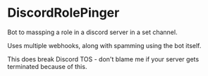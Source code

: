 # DiscordRolePinger
Bot to massping a role in a discord server in a set channel.

Uses multiple webhooks, along with spamming using the bot itself.

This does break Discord TOS - don't blame me if your server gets terminated because of this.
